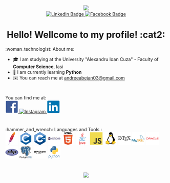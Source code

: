 <div id="header" align="center">
  <img src="https://i.giphy.com/media/v1.Y2lkPTc5MGI3NjExamNub3p3cXExbHMzaWZ2b3huaGd5Zzhid25jYzFrYTZiYzQ2dTJ3NyZlcD12MV9pbnRlcm5hbF9naWZfYnlfaWQmY3Q9Zw/ZDxrPdX4Au7St8r36N/giphy.gif">
<div id="badges">
  <a href="https://www.linkedin.com/in/andreea-bejan-ba692725a">
    <img src="https://img.shields.io/badge/LinkedIn-blue?style=for-the-badge&logo=linkedin&logoColor=white" alt="LinkedIn Badge"/>
  </a>
  <a href="https://www.facebook.com/andreea.bejan.54">
    <img src="https://img.shields.io/badge/Facebook-blue?style=for-the-badge&logo=facebook&logoColor=white" alt="Facebook Badge"/>
  </a>
</div>
<h1>
  Hello! Wellcome to my profile! :cat2:
</h1>
</div>
<div>
:woman_technologist:	About me:
  
  - :mortar_board: I am studying at the University "Alexandru Ioan Cuza" - Faculty of <b>Computer Science</b>, Iasi
  - :seedling: I am currently learning <b>Python</b>
  - :envelope: You can reach me at andreeabejan03@gmail.com
  
</div>
<div>
  <h1></h1>
  You can find me at:
   <div>
      <a href="https://www.facebook.com/andreea.bejan.54">
     <img src="https://github.com/devicons/devicon/blob/master/icons/facebook/facebook-original.svg" title="Facebook" alt="Facebook" width="40" height="40">
      </a>
     <a href="https://www.instagram.com/andreeabejan03">
     <img src="https://upload.wikimedia.org/wikipedia/commons/a/a5/Instagram_icon.png" title="Instagram" alt="Instagram" width="40" height="40">
     </a>
     <a href="https://www.linkedin.com/in/andreea-bejan-ba692725a">
     <img src="https://github.com/devicons/devicon/blob/master/icons/linkedin/linkedin-original.svg" title="LinkedIn" alt="LinkedIn" width="40" height="40">
     </a>
   </div>
  
</div>
<div>
  <h1></h1>
:hammer_and_wrench: Languages and Tools :
  <div>
    <img src="https://github.com/devicons/devicon/blob/master/icons/apache/apache-original.svg" title="Apache" alt="Apache" width="40" height="40">
    <img src="https://github.com/devicons/devicon/blob/master/icons/c/c-original.svg" title="C" alt="C" width="40" height="40">
    <img src="https://github.com/devicons/devicon/blob/master/icons/cplusplus/cplusplus-original.svg" title="CPlusPlus" alt="CPlusPlus" width="40" height="40">
    <img src="https://github.com/devicons/devicon/blob/master/icons/eclipse/eclipse-original-wordmark.svg" title="Eclipse" alt="Eclipse" width="40" height="40">
    <img src="https://github.com/devicons/devicon/blob/master/icons/html5/html5-original-wordmark.svg" title="HTML5" alt="HTML5" width="40" height="40">
    <img src="https://github.com/devicons/devicon/blob/master/icons/java/java-original-wordmark.svg" title="Java" alt="Java" width="40" height="40">
    <img src="https://github.com/devicons/devicon/blob/master/icons/javascript/javascript-original.svg" title="JavaScript" alt="JavaScript" width="40" height="40">
    <img src="https://github.com/devicons/devicon/blob/master/icons/linux/linux-original.svg" title="Linux" alt="Linux" width="40" height="40">
    <img src="https://github.com/devicons/devicon/blob/master/icons/latex/latex-original.svg" title="Latex" alt="Latex" width="40" height="40">
    <img src="https://github.com/devicons/devicon/blob/master/icons/mysql/mysql-original-wordmark.svg" title="MySQL" alt="MySQL" width="40" height="40">
    <img src="https://github.com/devicons/devicon/blob/master/icons/oracle/oracle-original.svg" title="Oracle" alt="Oracle" width="40" height="40">
    <img src="https://github.com/devicons/devicon/blob/master/icons/php/php-original.svg" title="php" alt="php" width="40" height="40">
    <img src="https://github.com/devicons/devicon/blob/master/icons/postgresql/postgresql-original-wordmark.svg" title="PostgreSQL" alt="PostgreSQL" width="40" height="40">
    <img src="https://github.com/devicons/devicon/blob/master/icons/pycharm/pycharm-original-wordmark.svg" title="PyCharm" alt="PyCharm" width="40" height="40">
    <img src="https://github.com/devicons/devicon/blob/master/icons/python/python-original-wordmark.svg" title="Python" alt="Python" width="40" height="40"> 
  </div>
</div>
<h1></h1>
<div align="center">
  <img src="https://github-readme-stats.vercel.app/api/top-langs/?username=andreeabejan&layout=compact&theme=vision-friendly-dark">
</div>




<!---
andreeabejan/andreeabejan is a ✨ special ✨ repository because its `README.md` (this file) appears on your GitHub profile.
You can click the Preview link to take a look at your changes.
--->
